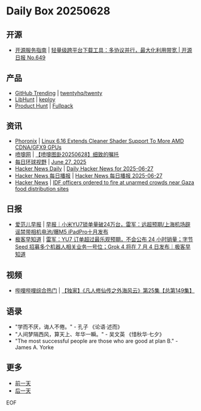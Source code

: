 # Daily Box 20250628

## 开源
- [开源服务指南](https://osguider.com/blog/) | [轻量级跨平台下载工具：多协议并行，最大化利用带宽 | 开源日报 No.649](https://osguider.com/blog/post/daily/daily-649/)

## 产品
- [GitHub Trending](https://github.com/trending?since=daily) | [twentyhq/twenty](https://github.com/twentyhq/twenty)
- [LibHunt](https://www.libhunt.com/) | [keploy](https://www.libhunt.com/r/keploy)
- [Product Hunt](https://www.producthunt.com) | [Fullpack](https://www.producthunt.com/posts/fullpack)

## 资讯
- [Phoronix](https://www.phoronix.com/) | [Linux 6.16 Extends Cleaner Shader Support To More AMD CDNA/GFX9 GPUs](https://www.phoronix.com/news/AMD-Cleaner-Shader-CDNA-GFX9)
- [喷嚏网](http://www.dapenti.com/blog/blog.asp?subjectid=70&name=xilei) | [【喷嚏图卦20250628】细致的嘱托](http://www.dapenti.com/blog/more.asp?name=xilei&id=186792)
- [每日环球视野](https://idai.ly/) | [June 27, 2025](http://m.idai.ly/se/a193iG?1750953600)
- [Hacker News Daily](https://www.daemonology.net/hn-daily/) | [Daily Hacker News for 2025-06-27](https://www.daemonology.net/hn-daily/2025-06-27.html)
- [Hacker News 每日播报](https://hacker-news.agi.li/) | [Hacker News 每日播报 2025-06-27](https://hacker-news.agi.li/post/2025-06-27)
- [Hacker News](https://news.ycombinator.com/front) | [IDF officers ordered to fire at unarmed crowds near Gaza food distribution sites](https://news.ycombinator.com/item?id=44402896)

## 日报
- [爱范儿早报](https://www.ifanr.com/category/ifanrnews) | [早报｜小米YU7锁单量破24万台，雷军：远超预期/上海机场辟谣禁带相机电池/曝M5 iPadPro十月发布](https://www.ifanr.com/1628813)
- [极客早知道](https://www.geekpark.net/column/74) | [雷军：YU7 订单超过最乐观预期，不会公布 24 小时销量；字节 Seed 招募多个机器人相关业务一号位；Grok 4 将在 7 月 4 日发布｜极客早知道](https://www.geekpark.net/news/350974)

## 视频
- [哔哩哔哩综合热门](https://www.bilibili.com/v/popular/all/) | [【独家】《凡人修仙传之外海风云》第25集【总第149集】](https://b23.tv/BV1jzKkzEEZj)

## 语录
- "学而不厌，诲人不倦。" - 孔子 《论语·述而》
- "人间梦隔西风，算天上、年华一瞬。" - 吴文英 《惜秋华·七夕》
- "The most successful people are those who are good at plan B." - James A. Yorke

## 更多
- [前一天](daily-box-20250627.md)
- [后一天](daily-box-20250629.md)

EOF